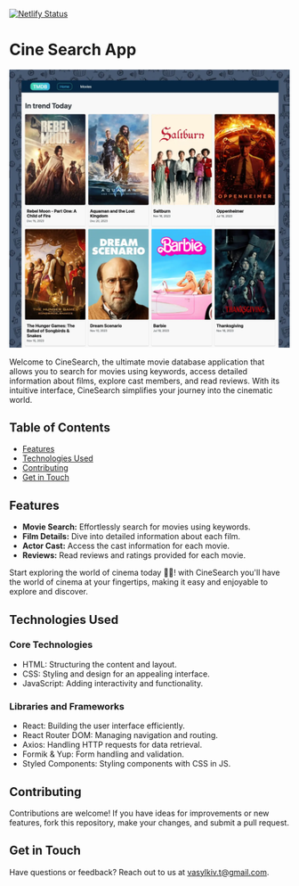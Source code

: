 [![Netlify Status](https://api.netlify.com/api/v1/badges/1618c82e-7bba-4443-a780-ea0014aa6815/deploy-status)](https://app.netlify.com/sites/whimsical-croissant-074d63/deploys)

# Cine Search App

![CineSearch Screenshot](./assets/CineSearch.webp)

Welcome to CineSearch, the ultimate movie database application that allows you to search for movies using keywords, access detailed information about films, explore cast members, and read reviews. With its intuitive interface, CineSearch simplifies your journey into the cinematic world.

## Table of Contents
- [Features](#features)
- [Technologies Used](#technologies-used)
- [Contributing](#contributing)
- [Get in Touch](#get-in-touch)

## Features

- **Movie Search:** Effortlessly search for movies using keywords.
- **Film Details:** Dive into detailed information about each film.
- **Actor Cast:** Access the cast information for each movie.
- **Reviews:** Read reviews and ratings provided for each movie.

Start exploring the world of cinema today 🍿🌟! with CineSearch you'll have the world of cinema at your fingertips, making it easy and enjoyable to explore and discover.

## Technologies Used

### Core Technologies
- HTML: Structuring the content and layout.
- CSS: Styling and design for an appealing interface.
- JavaScript: Adding interactivity and functionality.

### Libraries and Frameworks
- React: Building the user interface efficiently.
- React Router DOM: Managing navigation and routing.
- Axios: Handling HTTP requests for data retrieval.
- Formik & Yup: Form handling and validation.
- Styled Components: Styling components with CSS in JS.


## Contributing

Contributions are welcome! If you have ideas for improvements or new features, fork this repository, make your changes, and submit a pull request.

## Get in Touch

Have questions or feedback? Reach out to us at [vasylkiv.t@gmail.com](mailto:vasylkiv.t@gmail.com).


